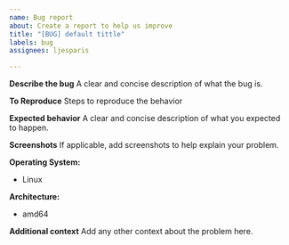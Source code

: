 ```yaml
---
name: Bug report
about: Create a report to help us improve
title: "[BUG] default tittle"
labels: bug
assignees: ljesparis

---
```


**Describe the bug**
A clear and concise description of what the bug is.

**To Reproduce**
Steps to reproduce the behavior

**Expected behavior**
A clear and concise description of what you expected to happen.

**Screenshots**
If applicable, add screenshots to help explain your problem.

**Operating System:**
 - Linux

**Architecture:**
 - amd64

**Additional context**
Add any other context about the problem here.
